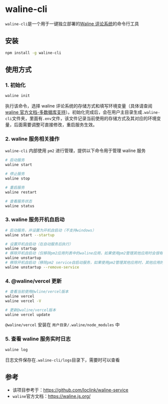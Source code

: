 # waline-cli

`waline-cli`是一个用于一键独立部署的[Waline 评论系统](https://waline.js.org/)的命令行工具

## 安装

```bash
npm install -g waline-cli
```

## 使用方式

### 1. 初始化

```bash
waline init
```

执行该命令，选择 waline 评论系统的存储方式和填写环境变量（具体请查阅[waline 官方文档-多数据库支持](https://waline.js.org/guide/server/databases.html)）。初始化完成后，会在用户主目录生成`.waline-cli`文件夹，里面有`.env`文件，该文件记录当前使用的存储方式及其对应的环境变量，后面需要调整可直接修改，重启服务生效。

### 2. waline 服务相关操作

`waline-cli` 内部使用 `pm2` 进行管理，提供以下命令用于管理 waline 服务

```bash
# 启动服务
waline start

# 停止服务
waline stop

# 重启服务
waline restart

# 查看服务状态
waline status
```

### 3. waline 服务开机自启动

```bash
# 启动服务，并设置为开机自启动（不支持windows）
waline start --startup

# 设置开机自启动（在自动服务后执行）
waline startup
# 移除开机自启动（仅移除pm2应用列表中的waline应用，如果使用pm2管理其他应用时会很有用）
waline unstartup
# 移除开机自启动（移除pm2 service自启动服务，如果使用pm2管理其他应用时，其他应用的自启动也会失效）
waline unstartup --remove-service
```

### 4. @waline/vercel 更新

```bash
# 查看当前使用@wline/vercel版本
waline vercel
waline vercel -V

# 更新@waline/vercel版本
waline vercel update
```

`@waline/vercel` 安装在 `用户目录/.waline/node_modules` 中

### 5. 查看 waline 服务实时日志

```bash
waline log
```

日志文件保存在`.waline-cli/logs`目录下，需要时可以查看

## 参考

- 该项目参考于：https://github.com/loclink/waline-service
- `waline`官方文档：https://waline.js.org/
